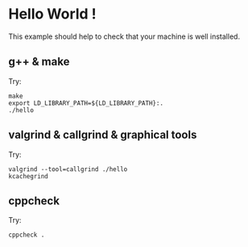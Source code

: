 
# Hello World !

This example should help to check that your machine is well installed.

## g++ & make

Try:
```
make
export LD_LIBRARY_PATH=${LD_LIBRARY_PATH}:.
./hello
```

## valgrind & callgrind & graphical tools

Try:
```
valgrind --tool=callgrind ./hello
kcachegrind
```

## cppcheck

Try:
```
cppcheck .
```
